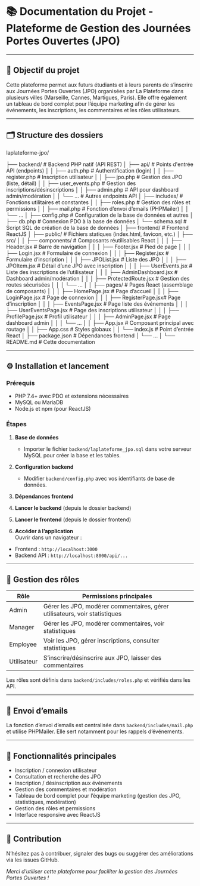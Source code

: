 # 📚 Documentation du Projet - Plateforme de Gestion des Journées Portes Ouvertes (JPO)

---

## 🎯 Objectif du projet

Cette plateforme permet aux futurs étudiants et à leurs parents de s’inscrire aux Journées Portes Ouvertes (JPO) organisées par La Plateforme dans plusieurs villes (Marseille, Cannes, Martigues, Paris). Elle offre également un tableau de bord complet pour l’équipe marketing afin de gérer les événements, les inscriptions, les commentaires et les rôles utilisateurs.

---

## 🗂️ Structure des dossiers

laplateforme-jpo/

├── backend/ # Backend PHP natif (API REST)
│ ├── api/ # Points d'entrée API (endpoints)
│ │ ├── auth.php # Authentification (login)
│ │ ├── register.php # Inscription utilisateur
│ │ ├── jpo.php # Gestion des JPO (liste, détail)
│ │ ├── user_events.php # Gestion des inscriptions/désinscriptions
│ │ ├── admin.php # API pour dashboard admin/modération
│ │ └── ... # Autres endpoints API
│ ├── includes/ # Fonctions utilitaires et constantes
│ │ ├── roles.php # Gestion des rôles et permissions
│ │ ├── mail.php # Fonction d’envoi d’emails (PHPMailer)
│ │ └── ...
│ ├── config.php # Configuration de la base de données et autres
│ ├── db.php # Connexion PDO à la base de données
│ └── schema.sql # Script SQL de création de la base de données
│
├── frontend/ # Frontend ReactJS
│ ├── public/ # Fichiers statiques (index.html, favicon, etc.)
│ ├── src/
│ │ ├── components/ # Composants réutilisables React
│ │ │ ├── Header.jsx # Barre de navigation
│ │ │ ├── Footer.jsx # Pied de page
│ │ │ ├── Login.jsx # Formulaire de connexion
│ │ │ ├── Register.jsx # Formulaire d’inscription
│ │ │ ├── JPOList.jsx # Liste des JPO
│ │ │ ├── JPOItem.jsx # Détail d’une JPO avec inscription
│ │ │ ├── UserEvents.jsx # Liste des inscriptions de l’utilisateur
│ │ │ ├── AdminDashboard.jsx # Dashboard admin/modération
│ │ │ ├── ProtectedRoute.jsx # Gestion des routes sécurisées
│ │ │ └── ...
│ │ ├── pages/ # Pages React (assemblage de composants)
│ │ │ ├── HomePage.jsx # Page d’accueil
│ │ │ ├── LoginPage.jsx # Page de connexion
│ │ │ ├── RegisterPage.jsx# Page d’inscription
│ │ │ ├── EventsPage.jsx # Page liste des événements
│ │ │ ├── UserEventsPage.jsx # Page des inscriptions utilisateur
│ │ │ ├── ProfilePage.jsx # Profil utilisateur
│ │ │ ├── AdminPage.jsx # Page dashboard admin
│ │ │ └── ...
│ │ ├── App.jsx # Composant principal avec routage
│ │ ├── App.css # Styles globaux
│ │ └── index.js # Point d’entrée React
│ ├── package.json # Dépendances frontend
│ └── ...
│
└── README.md # Cette documentation

---

## ⚙️ Installation et lancement

### Prérequis

- PHP 7.4+ avec PDO et extensions nécessaires
- MySQL ou MariaDB
- Node.js et npm (pour ReactJS)

### Étapes

1. **Base de données**  
   - Importer le fichier `backend/laplateforme_jpo.sql` dans votre serveur MySQL pour créer la base et les tables.

2. **Configuration backend**  
   - Modifier `backend/config.php` avec vos identifiants de base de données.

3. **Dépendances frontend**
   
4. **Lancer le backend** (depuis le dossier backend)  

5. **Lancer le frontend** (depuis le dossier frontend)  

6. **Accéder à l’application**  
Ouvrir dans un navigateur :  
- Frontend : `http://localhost:3000`  
- Backend API : `http://localhost:8000/api/...`

---

## 🔐 Gestion des rôles

| Rôle       | Permissions principales                                    |
|------------|------------------------------------------------------------|
| Admin      | Gérer les JPO, modérer commentaires, gérer utilisateurs, voir statistiques |
| Manager    | Gérer les JPO, modérer commentaires, voir statistiques     |
| Employee   | Voir les JPO, gérer inscriptions, consulter statistiques    |
| Utilisateur| S’inscrire/désinscrire aux JPO, laisser des commentaires   |

Les rôles sont définis dans `backend/includes/roles.php` et vérifiés dans les API.

---

## 📧 Envoi d’emails

La fonction d’envoi d’emails est centralisée dans `backend/includes/mail.php` et utilise PHPMailer. Elle sert notamment pour les rappels d’événements.

---

## 📄 Fonctionnalités principales

- Inscription / connexion utilisateur  
- Consultation et recherche des JPO  
- Inscription / désinscription aux événements  
- Gestion des commentaires et modération  
- Tableau de bord complet pour l’équipe marketing (gestion des JPO, statistiques, modération)  
- Gestion des rôles et permissions  
- Interface responsive avec ReactJS  

---

## 🤝 Contribution

N’hésitez pas à contribuer, signaler des bugs ou suggérer des améliorations via les issues GitHub.



*Merci d’utiliser cette plateforme pour faciliter la gestion des Journées Portes Ouvertes !*  

